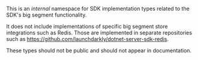 ﻿
This is an *internal* namespace for SDK implementation types related to the SDK's big segment
functionality.

It does not include implementations of specific big segment store integrations such as Redis.
Those are implemented in separate repositories such as https://github.com/launchdarkly/dotnet-server-sdk-redis.

These types should not be public and should not appear in documentation.
